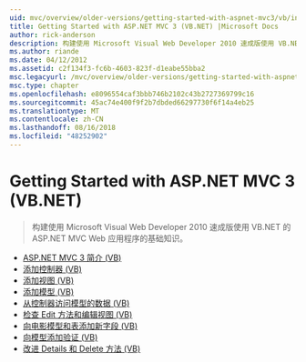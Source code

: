 ```yaml
---
uid: mvc/overview/older-versions/getting-started-with-aspnet-mvc3/vb/index
title: Getting Started with ASP.NET MVC 3 (VB.NET) |Microsoft Docs
author: rick-anderson
description: 构建使用 Microsoft Visual Web Developer 2010 速成版使用 VB.NET 的 ASP.NET MVC Web 应用程序的基础知识。
ms.author: riande
ms.date: 04/12/2012
ms.assetid: c2f134f3-fc6b-4603-823f-d1eabe55bba2
msc.legacyurl: /mvc/overview/older-versions/getting-started-with-aspnet-mvc3/vb
msc.type: chapter
ms.openlocfilehash: e8096554caf3bbb746b2102c43b2727369799c16
ms.sourcegitcommit: 45ac74e400f9f2b7dbded66297730f6f14a4eb25
ms.translationtype: MT
ms.contentlocale: zh-CN
ms.lasthandoff: 08/16/2018
ms.locfileid: "48252902"
---
```

<a name="getting-started-with-aspnet-mvc-3-vbnet"></a>Getting Started with ASP.NET MVC 3 (VB.NET)
====================
> 构建使用 Microsoft Visual Web Developer 2010 速成版使用 VB.NET 的 ASP.NET MVC Web 应用程序的基础知识。


- [ASP.NET MVC 3 简介 (VB)](intro-to-aspnet-mvc-3.md)
- [添加控制器 (VB)](adding-a-controller.md)
- [添加视图 (VB)](adding-a-view.md)
- [添加模型 (VB)](adding-a-model.md)
- [从控制器访问模型的数据 (VB)](accessing-your-models-data-from-a-controller.md)
- [检查 Edit 方法和编辑视图 (VB)](examining-the-edit-methods-and-edit-view.md)
- [向电影模型和表添加新字段 (VB)](adding-a-new-field.md)
- [向模型添加验证 (VB)](adding-validation-to-the-model.md)
- [改进 Details 和 Delete 方法 (VB)](improving-the-details-and-delete-methods.md)
